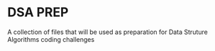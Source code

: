 # DSA PREP

A collection of files that will be used as preparation for Data Struture Algorithms coding challenges
